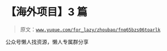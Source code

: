 # 【海外项目】3 篇

> 原文：[`www.yuque.com/for_lazy/zhoubao/fnq65bzs06toarlk`](https://www.yuque.com/for_lazy/zhoubao/fnq65bzs06toarlk)

公众号懒人找资源，懒人专属群分享
